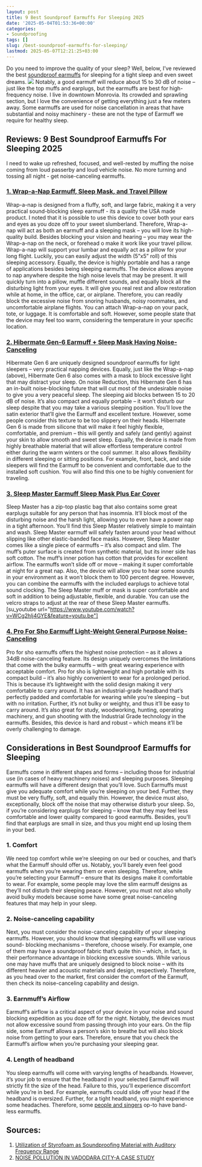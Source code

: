 ```yaml
---
layout: post
title: 9 Best Soundproof Earmuffs For Sleeping 2025
date: '2025-05-04T01:53:36+00:00'
categories:
- Soundproofing
tags: []
slug: /best-soundproof-earmuffs-for-sleeping/
lastmod: 2025-05-07T12:21:25+03:00
---
```


Do you need to improve the quality of your sleep? Well, below, I’ve reviewed the best
[soundproof earmuffs](https://patents.google.com/patent/US9585792B2/en)
for sleeping for a tight sleep and even sweet dreams.
![](/assets/img/img/)
Notably, a good earmuff will reduce about 15 to 30 dB of noise – just like the top muffs and earplugs, but the earmuffs are best for high-frequency noise.
I live in downtown Monrovia. Its crowded and sprawling section, but I love the convenience of getting everything just a few meters away.
Some earmuffs are used for noise cancellation in areas that have substantial and noisy machinery - these are not the type of Earmuff we require for healthy sleep.
## Reviews: 9 Best Soundproof Earmuffs For Sleeping 2025
I need to wake up refreshed, focused, and well-rested by muffing the noise coming from loud passerby and loud vehicle noise. No more turning and tossing all night - get noise-canceling earmuffs.
### [1. Wrap-a-Nap Earmuff, Sleep Mask, and Travel Pillow](https://www.amazon.com/dp/B00ZTC56O4/?tag=p-policy-20)
[](https://www.amazon.com/dp/B00ZTC56O4/?tag=p-policy-20)
[](https://www.amazon.com/dp/B0057UUBJI/ref=as_li_ss_il?&linkCode=li2&tag=p-policy-20&linkId=88f19d91f67848e1bf5b35df5eaa75b2)
[](https://www.amazon.com/dp/B07CS49ZK5/?tag=p-policy-20)
[](https://www.amazon.com/dp/B01KWPTLQG/ref=as_li_ss_il?&linkCode=li3&tag=p-policy-20&linkId=1d5bedff8c59deadcb5756de1c4165d6)
[](https://www.amazon.com/dp/B01KWPTLQG/ref=as_li_ss_il?&linkCode=li2&tag=p-policy-20&linkId=2742498f1d11ed7b298176c4737e30ac)
[](https://www.amazon.com/dp/B00E1N09JO/?tag=p-policy-20)
Wrap-a-nap is designed from a fluffy, soft, and large fabric, making it a very practical sound-blocking sleep earmuff - its a quality the USA made product. I noted that it is possible to use this device to cover both your ears and eyes as you doze off to your sweet slumberland.
Therefore, Wrap-a-nap will act as both an earmuff and a sleeping mask – you will love its high-quality build. Besides blocking your vision and hearing – you may wear the Wrap-a-nap on the neck, or forehead o make it work like your travel pillow.
Wrap-a-nap will support your lumbar and equally act as a pillow for your long flight. Luckily, you can easily adjust the width (5”x5” roll) of this sleeping accessory. Equally, the device is highly portable and has a range of applications besides being sleeping earmuffs.
The device allows anyone to nap anywhere despite the high noise levels that may be present. It will quickly turn into a pillow, muffle different sounds, and equally block all the disturbing light from your eyes.
It will give you real rest and allow restoration while at home, in the office, car, or airplane. Therefore, you can readily block the excessive noise from snoring husbands, noisy roommates, and uncomfortable airplane flights.
You can attach Wrap-a-nap on your pack, tote, or luggage. It is comfortable and soft. However, some people state that the device may feel too warm, considering the temperature in your specific location.
### [2. Hibermate Gen-6 Earmuff + Sleep Mask Having Noise-Canceling](https://www.amazon.com/dp/B07DHD4HPQ/?tag=p-policy-20)
[](https://www.amazon.com/dp/B07DHD4HPQ/?tag=p-policy-20)
[](https://www.amazon.com/dp/B0057UUBJI/ref=as_li_ss_il?&linkCode=li2&tag=p-policy-20&linkId=88f19d91f67848e1bf5b35df5eaa75b2)
[](https://www.amazon.com/dp/B07CS49ZK5/?tag=p-policy-20)
[](https://www.amazon.com/dp/B01KWPTLQG/ref=as_li_ss_il?&linkCode=li3&tag=p-policy-20&linkId=1d5bedff8c59deadcb5756de1c4165d6)
[](https://www.amazon.com/dp/B01KWPTLQG/ref=as_li_ss_il?&linkCode=li2&tag=p-policy-20&linkId=2742498f1d11ed7b298176c4737e30ac)
[](https://www.amazon.com/dp/B00E1N09JO/?tag=p-policy-20)
Hibermate Gen 6 are uniquely designed soundproof earmuffs for light sleepers – very practical napping devices. Equally, just like the Wrap-a-nap (above), Hibermate Gen 6 also comes with a mask to block excessive light that may distract your sleep.
On noise Reduction, this Hibernate Gen 6 has an in-built noise-blocking future that will cut most of the undesirable noise to give you a very peaceful sleep. The sleeping aid blocks between 15 to 20 dB of noise.
It’s also compact and equally portable – it won’t disturb our sleep despite that you may take a various sleeping position. You’ll love the satin exterior that’ll give the Earmuff and excellent texture. However, some people consider this texture to be too slippery on their heads.
Hibernate Gen 6 is made from silicone that will make it feel highly flexible, comfortable, and premium – this will gently and safely (and gently) against your skin to allow smooth and sweet sleep. Equally, the device is made from highly breathable material that will allow effortless temperature control either during the warm winters or the cool summer.
It also allows flexibility in different sleeping or sitting positions. For example, front, back, and side sleepers will find the Earmuff to be convenient and comfortable due to the installed soft cushion. You will also find this one to be highly convenient for traveling.
### [3. Sleep Master Earmuff Sleep Mask Plus Ear Cover](https://www.amazon.com/dp/B0015NZ6FK/?tag=p-policy-20)
[](https://www.amazon.com/dp/B0015NZ6FK/?tag=p-policy-20)
[](https://www.amazon.com/dp/B0057UUBJI/ref=as_li_ss_il?&linkCode=li2&tag=p-policy-20&linkId=88f19d91f67848e1bf5b35df5eaa75b2)
[](https://www.amazon.com/dp/B07CS49ZK5/?tag=p-policy-20)
[](https://www.amazon.com/dp/B01KWPTLQG/ref=as_li_ss_il?&linkCode=li3&tag=p-policy-20&linkId=1d5bedff8c59deadcb5756de1c4165d6)
[](https://www.amazon.com/dp/B01KWPTLQG/ref=as_li_ss_il?&linkCode=li2&tag=p-policy-20&linkId=2742498f1d11ed7b298176c4737e30ac)
[](https://www.amazon.com/dp/B00E1N09JO/?tag=p-policy-20)
Sleep Master has a zip-top plastic bag that also contains some great earplugs suitable for any person that has insomnia. It’ll block most of the disturbing noise and the harsh light, allowing you to even have a power nap in a tight afternoon.
You’ll find this Sleep Master relatively simple to maintain and wash. Sleep Master earmuff will safely fasten around your head without slipping like other elastic-banded face masks.
However, Sleep Master comes like a single piece of earmuffs – it’s also compact and slim. The muff’s puter surface is created from synthetic material, but its inner side has soft cotton. The muff’s inner potion has cotton that provides for excellent airflow.
The earmuffs won’t slide off or move – making it super comfortable at night for a great nap. Also, the device will allow you to hear some sounds in your environment as it won’t block them to 100 percent degree.
However, you can combine the earmuffs with the included earplugs to achieve total sound clocking.
The Sleep Master muff or mask is super comfortable and soft in addition to being adjustable, flexible, and durable. You can use the velcro straps to adjust at the rear of these Sleep Master earmuffs.
[su_youtube url="https://www.youtube.com/watch?v=WCg2hlj4GYE&feature=youtu.be"]
### [4. Pro For Sho Earmuff Light-Weight General Purpose Noise-Canceling](https://www.amazon.com/dp/B017RZ45F6/?tag=p-policy-20)
[](https://www.amazon.com/dp/B017RZ45F6/?tag=p-policy-20)
[](https://www.amazon.com/dp/B0057UUBJI/ref=as_li_ss_il?&linkCode=li2&tag=p-policy-20&linkId=88f19d91f67848e1bf5b35df5eaa75b2)
[](https://www.amazon.com/dp/B07CS49ZK5/?tag=p-policy-20)
[](https://www.amazon.com/dp/B01KWPTLQG/ref=as_li_ss_il?&linkCode=li3&tag=p-policy-20&linkId=1d5bedff8c59deadcb5756de1c4165d6)
[](https://www.amazon.com/dp/B01KWPTLQG/ref=as_li_ss_il?&linkCode=li2&tag=p-policy-20&linkId=2742498f1d11ed7b298176c4737e30ac)
[](https://www.amazon.com/dp/B00E1N09JO/?tag=p-policy-20)
Pro for sho earmuffs offers the highest noise protection – as it allows a 34dB noise-canceling feature. Its design uniquely overcomes the limitations that come with the bulky earmuffs – with great wearing experience with acceptable comfort.
Pro for sho is lightweight and high portable with its compact build – it’s also highly convenient to wear for a prolonged period. This is because it’s lightweight with the solid design making it very comfortable to carry around.
It has an industrial-grade headband that’s perfectly padded and comfortable for wearing while you’re sleeping – but with no irritation. Further, it’s not bulky or weighty, and thus it’ll be easy to carry around.
It’s also great for study, woodworking, hunting, operating machinery, and gun shooting with the Industrial Grade technology in the earmuffs. Besides, this device is hard and robust – which means it’ll be overly challenging to damage.
## Considerations in Best Soundproof Earmuffs for Sleeping
Earmuffs come in different shapes and forms – including those for industrial use (in cases of heavy machinery noises) and sleeping purposes. Sleeping earmuffs will have a different design that you’ll love.
Such Earmuffs must give you adequate comfort while you’re sleeping on your bed. Further, they must be very fluffy, soft, and equally thin. However, the device must also, exceptionally, block off the noise that may otherwise disturb your sleep.
So, if you’re considering earplugs for sleeping – know that they may feel less comfortable and lower quality compared to good earmuffs. Besides, you’ll find that earplugs are small in size, and thus you might end up losing them in your bed.
### 1. Comfort
We need top comfort while we’re sleeping on our bed or couches, and that’s what the Earmuff should offer us. Notably, you’ll barely even feel good earmuffs when you’re wearing them or even sleeping.
Therefore, while you’re selecting your Earmuff – ensure that its designs make it comfortable to wear. For example, some people may love the slim earmuff designs as they’ll not disturb their sleeping peace.
However, you must not also wholly avoid bulky models because some have some great noise-canceling features that may help in your sleep.
### 2. Noise-canceling capability
Next, you must consider the noise-canceling capability of your sleeping earmuffs. However, you should know that sleeping earmuffs will use various sound- blocking mechanisms – therefore, choose wisely.
For example, one of them may have a soundproof fabric that’s quite thin – which, in fact, is their performance advantage in blocking excessive sounds.
While various one may have muffs that are uniquely designed to block noise – with its different heavier and acoustic materials and design, respectively.
Therefore, as you head over to the market, first consider the comfort of the Earmuff, then check its noise-canceling capability and design.
### 3. Earnmuff’s Airflow
Earmuff’s airflow is a critical aspect of your device in your noise and sound blocking expedition as you doze off for the night. Notably, the devices must not allow excessive sound from passing through into your ears.
On the flip side, some Earmuff allows a person’s skin to breathe but will also block noise from getting to your ears. Therefore, ensure that you check the Earmuff’s airflow when you’re purchasing your sleeping gear.
### 4. Length of headband
You sleep earmuffs will come with varying lengths of headbands. However, it’s your job to ensure that the headband in your selected Earmuff will strictly fit the size of the head. Failure to this, you’ll experience discomfort while you’re in bed.
For example, earmuffs could slide off your head if the headband is oversized. Further, for a tight headband, you might experience some headaches. Therefore, some
[people and singers](https://pestpolicy.com/best-throat-lozenges-for-singers/)
op-to have band-less earmuffs.
## Sources:
1. [Utilization of Styrofoam as Soundproofing Material with Auditory Frequency Range](http://journal.fkm.ui.ac.id/kesmas/article/view/2633)
2. [NOISE POLLUTION IN VADODARA CITY-A CASE STUDY](http://www.ijaerd.co.in/papers/finished_papers/NOISE%20POLLUTION%20IN%20VADODARA%20CITY%20-%20A%20CASE%20STUDY-35861.pdf)
